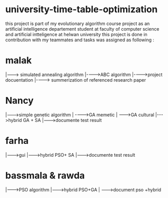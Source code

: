 # university-time-table-optimization
this project is part of my evolutionary algorithm course project as an artificial intelligence departement student 
at faculty of computer science and artificial intteligence at helwan university
this project is done in contribution with my teammates and tasks was assigned as following :
# malak
|---> simulated annealing algorithm 
|---->ABC algorithm
|---->project docuentation
|----> summerization of referenced research paper
# Nancy
|--->simple genetic algorithm 
| ---->GA memetic
| --->GA cultural 
|--->hybrid GA + SA
|--->documente test result
# farha
|--->gui
|--->hybrid PSO+ SA
|--->documente test result
# bassmala & rawda
|--->PSO algorithm
|--->hybrid PSO+GA
| --->document pso +hybrid 
